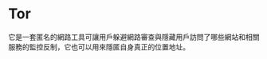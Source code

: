 [Title]: # (Tor)
[Order]: # (122)

# Tor

它是一套匿名的網路工具可讓用戶躲避網路審查與隱藏用戶訪問了哪些網站和相關服務的監控反制，它也可以用來隱匿自身真正的位置地址。
